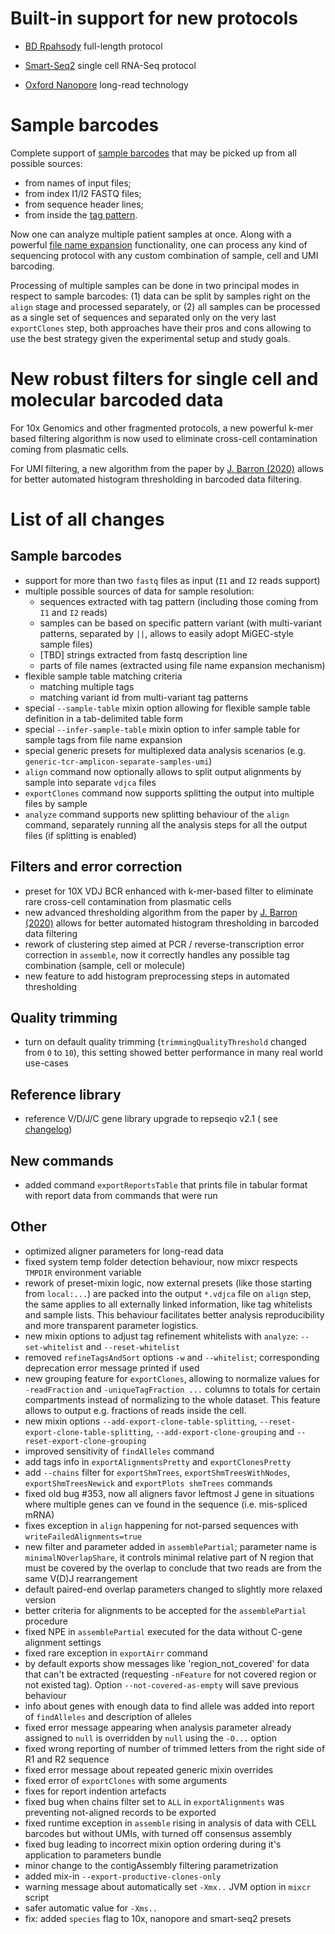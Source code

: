 # Built-in support for new protocols

- [BD Rpahsody](https://docs.milaboratories.com/mixcr/reference/overview-built-in-presets/#bd-rhapsody) full-length protocol

- [Smart-Seq2](https://docs.milaboratories.com/mixcr/reference/overview-built-in-presets/#smartseq) single cell RNA-Seq protocol

- [Oxford Nanopore](https://docs.milaboratories.com/mixcr/reference/overview-built-in-presets/#oxford-nanopore-technologies) long-read technology


# Sample barcodes

Complete support of [sample barcodes](https://docs.milaboratories.com/mixcr/reference/overview-built-in-presets/ref-samples-table/) that may be picked up from all possible sources:

- from names of input files;
- from index I1/I2 FASTQ files;
- from sequence header lines;
- from inside the [tag pattern](https://docs.milaboratories.com/mixcr/reference/overview-built-in-presets/ref-tag-pattern/).

Now one can analyze multiple patient samples at once. Along with a powerful [file name expansion](https://docs.milaboratories.com/mixcr/reference/overview-built-in-presets/ref-input-file-name-expansion/) functionality, one can process any kind of sequencing protocol with any custom combination of sample, cell and UMI barcoding.   

Processing of multiple samples can be done in two principal modes in respect to sample barcodes: (1) data can be split by samples right on the `align` stage and processed separately, or (2) all samples can be processed as a single set of sequences and separated only on  the very last `exportClones` step, both approaches have their pros and cons allowing to use the best strategy given the experimental setup and study goals.

# New robust filters for single cell and molecular barcoded data

For 10x Genomics and other fragmented protocols, a new powerful k-mer based filtering algorithm is now used to eliminate cross-cell contamination coming from plasmatic cells.  

For UMI filtering, a new algorithm from the paper by [J. Barron (2020)](https://arxiv.org/abs/2007.07350) allows for better automated histogram thresholding in barcoded data filtering.




# List of all changes

## Sample barcodes

- support for more than two `fastq` files as input (`I1` and `I2` reads support)
- multiple possible sources of data for sample resolution:
    - sequences extracted with tag pattern (including those coming from `I1` and `I2` reads)
    - samples can be based on specific pattern variant (with multi-variant patterns, separated by `||`, allows to easily adopt MiGEC-style sample files)
    - [TBD] strings extracted from fastq description line
    - parts of file names (extracted using file name expansion mechanism)
- flexible sample table matching criteria
    - matching multiple tags
    - matching variant id from multi-variant tag patterns
- special `--sample-table` mixin option allowing for flexible sample table definition in a tab-delimited table form
- special `--infer-sample-table` mixin option to infer sample table for sample tags from file name expansion
- special generic presets for multiplexed data analysis scenarios (e.g. `generic-tcr-amplicon-separate-samples-umi`)
- `align` command now optionally allows to split output alignments by sample into separate `vdjca` files
- `exportClones` command now supports splitting the output into multiple files by sample
- `analyze` command supports new splitting behaviour of the `align` command, separately running all the analysis steps for all the output files (if splitting is enabled)

## Filters and error correction

- preset for 10X VDJ BCR enhanced with k-mer-based filter to eliminate rare cross-cell contamination from plasmatic cells
- new advanced thresholding algorithm from the paper by [J. Barron (2020)](https://arxiv.org/abs/2007.07350) allows for better automated histogram thresholding in barcoded data filtering
- rework of clustering step aimed at PCR / reverse-transcription error correction in `assemble`, now it correctly handles any possible tag combination (sample, cell or molecule)
- new feature to add histogram preprocessing steps in automated thresholding

## Quality trimming   

- turn on default quality trimming (`trimmingQualityThreshold` changed from `0` to `10`), this setting showed better performance in many real world use-cases

## Reference library

- reference V/D/J/C gene library upgrade to repseqio v2.1 (
  see [changelog](https://github.com/repseqio/library/releases/tag/v2.1))

## New commands

- added command `exportReportsTable` that prints file in tabular format with report data from commands that were run

## Other

- optimized aligner parameters for long-read data
- fixed system temp folder detection behaviour, now mixcr respects `TMPDIR` environment variable
- rework of preset-mixin logic, now external presets (like those starting from `local:...`) are packed into the output
  `*.vdjca` file on `align` step, the same applies to all externally linked information, like tag whitelists and
  sample lists. This behaviour facilitates better analysis reproducibility and more transparent parameter logistics.
- new mixin options to adjust tag refinement whitelists with `analyze`: `--set-whitelist` and `--reset-whitelist`
- removed `refineTagsAndSort` options `-w` and `--whitelist`; corresponding deprecation error message printed if used
- new grouping feature for `exportClones`, allowing to normalize values for `-readFraction` and `-uniqueTagFraction ...`
  columns to totals for certain compartments instead of normalizing to the whole dataset. This feature allows to output e.g. fractions of reads inside the cell.
- new mixin options `--add-export-clone-table-splitting`, `--reset-export-clone-table-splitting`, `--add-export-clone-grouping` and `--reset-export-clone-grouping`
- improved sensitivity of `findAlleles` command
- add tags info in `exportAlignmentsPretty` and `exportClonesPretty`
- add `--chains` filter for `exportShmTrees`, `exportShmTreesWithNodes`, `exportShmTreesNewick` and `exportPlots shmTrees` commands
- fixed old bug #353, now all aligners favor leftmost J gene in situations where multiple genes can ve found in the sequence (i.e. mis-spliced mRNA)
- fixes exception in `align` happening for not-parsed sequences with `writeFailedAlignments=true`
- new filter and parameter added in `assemblePartial`; parameter name is `minimalNOverlapShare`, it controls minimal relative part of N region that must be covered by the overlap to conclude that two reads are from the same V(D)J rearrangement
- default paired-end overlap parameters changed to slightly more relaxed version
- better criteria for alignments to be accepted for the `assemblePartial` procedure
- fixed NPE in `assemblePartial` executed for the data without C-gene alignment settings
- fixed rare exception in `exportAirr` command
- by default exports show messages like 'region_not_covered' for data that can't be extracted (requesting `-nFeature` for not covered region or not existed tag). Option `--not-covered-as-empty` will save previous behaviour
- info about genes with enough data to find allele was added into report of `findAlleles` and description of alleles
- fixed error message appearing when analysis parameter already assigned to `null` is overridden by `null` using the `-O...` option
- fixed wrong reporting of number of trimmed letters from the right side of R1 and R2 sequence
- fixed error message about repeated generic mixin overrides
- fixed error of `exportClones` with some arguments
- fixes for report indention artefacts
- fixed bug when chains filter set to `ALL` in `exportAlignments` was preventing not-aligned records to be exported
- fixed runtime exception in `assemble` rising in analysis of data with CELL barcodes but without UMIs, with turned off consensus assembly
- fixed bug leading to incorrect mixin option ordering during it's application to parameters bundle
- minor change to the contigAssembly filtering parametrization
- added mix-in `--export-productive-clones-only`
- warning message about automatically set `-Xmx..` JVM option in `mixcr` script
- safer automatic value for `-Xms..`
- fix: added `species` flag to 10x, nanopore and smart-seq2 presets

